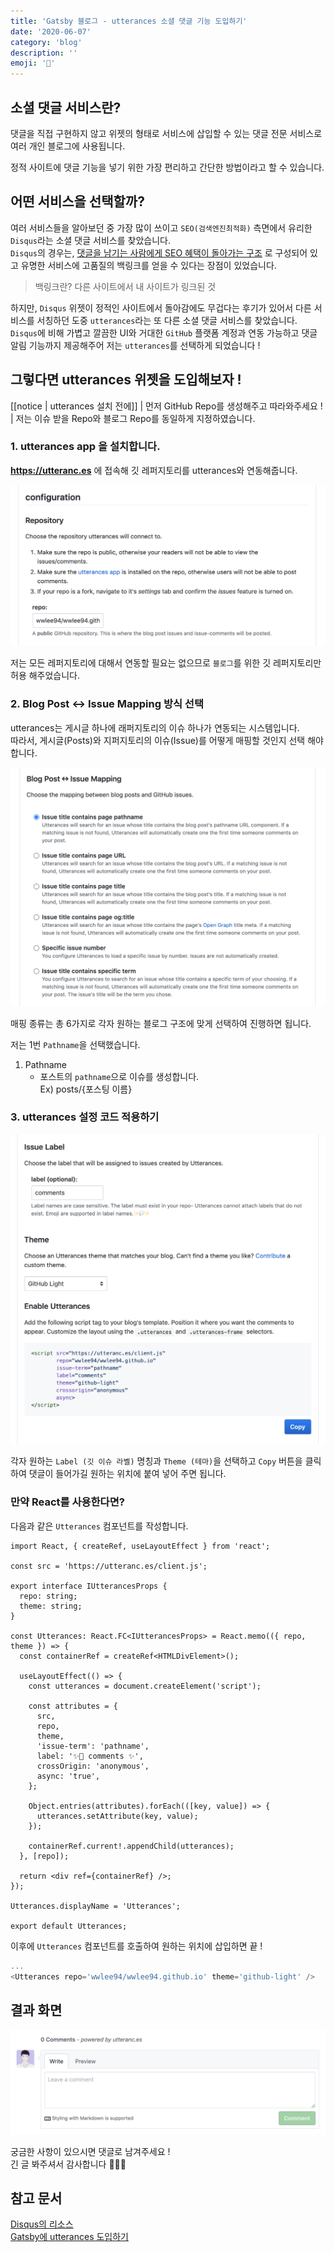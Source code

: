 ```yaml
---
title: 'Gatsby 블로그 - utterances 소셜 댓글 기능 도입하기'
date: '2020-06-07'
category: 'blog'
description: ''
emoji: '💬'
---
```


## 소셜 댓글 서비스란?

댓글을 직접 구현하지 않고 위젯의 형태로 서비스에 삽입할 수 있는 댓글 전문 서비스로 여러 개인 블로그에 사용됩니다.

정적 사이트에 댓글 기능을 넣기 위한 가장 편리하고 간단한 방법이라고 할 수 있습니다.

## 어떤 서비스을 선택할까?

여러 서비스들을 알아보던 중 가장 많이 쓰이고 `SEO(검색엔진최적화)` 측면에서 유리한 `Disqus`라는 소셜 댓글 서비스를 찾았습니다.  
`Disqus`의 경우는, [댓글을 남기는 사람에게 SEO 혜택이 돌아가는 구조](https://hackya.com/kr/%EB%94%94%EC%8A%A4%EC%BB%A4%EC%8A%A4-%EB%8C%93%EA%B8%80%EC%9D%98-%EB%86%80%EB%9D%BC%EC%9A%B4-seo-%ED%98%9C%ED%83%9D/) 로 구성되어 있고 유명한 서비스에 고품질의 백링크를 얻을 수 있다는 장점이 있었습니다.

> 백링크란? 다른 사이트에서 내 사이트가 링크된 것

하지만, `Disqus` 위젯이 정적인 사이트에서 돌아감에도 무겁다는 후기가 있어서 다른 서비스를 서칭하던 도중 `utterances`라는 또 다른 소셜 댓글 서비스를 찾았습니다.  
`Disqus`에 비해 가볍고 깔끔한 UI와 거대한 `GitHub` 플랫폼 계정과 연동 가능하고 댓글 알림 기능까지 제공해주어 저는 `utterances`를 선택하게 되었습니다 !

## 그렇다면 utterances 위젯을 도입해보자 !

[[notice | utterances 설치 전에]]
| 먼저 GitHub Repo를 생성해주고 따라와주세요 !  
| 저는 이슈 받을 Repo와 블로그 Repo를 동일하게 지정하였습니다.

### 1. utterances app 을 설치합니다.

**https://utteranc.es** 에 접속해 깃 레퍼지토리를 utterances와 연동해줍니다.

![설정 화면 1](./images/configuration-1.png)

저는 모든 레퍼지토리에 대해서 연동할 필요는 없으므로 `블로그`를 위한 깃 레퍼지토리만 허용 해주었습니다.

### 2. Blog Post ↔️ Issue Mapping 방식 선택

utterances는 게시글 하나에 래퍼지토리의 이슈 하나가 연동되는 시스템입니다.  
따라서, 게시글(Posts)와 지퍼지토리의 이슈(Issue)를 어떻게 매핑할 것인지 선택 해야합니다.

![설정 화면 3](./images/configuration-3.png)

매핑 종류는 총 6가지로 각자 원하는 블로그 구조에 맞게 선택하여 진행하면 됩니다.

저는 1번 `Pathname`을 선택했습니다.

1. Pathname
   - 포스트의 `pathname`으로 이슈를 생성합니다.  
     Ex) posts/{포스팅 이름}

### 3. utterances 설정 코드 적용하기

![설정 화면 4](./images/configuration-4.png)

각자 원하는 `Label (깃 이슈 라벨)` 명칭과 `Theme (테마)`을 선택하고 `Copy` 버튼을 클릭하여 댓글이 들어가길 원하는 위치에 붙여 넣어 주면 됩니다.

### 만약 React를 사용한다면?

다음과 같은 `Utterances` 컴포넌트를 작성합니다.

```typescript:title=Utterances.tsx
import React, { createRef, useLayoutEffect } from 'react';

const src = 'https://utteranc.es/client.js';

export interface IUtterancesProps {
  repo: string;
  theme: string;
}

const Utterances: React.FC<IUtterancesProps> = React.memo(({ repo, theme }) => {
  const containerRef = createRef<HTMLDivElement>();

  useLayoutEffect(() => {
    const utterances = document.createElement('script');

    const attributes = {
      src,
      repo,
      theme,
      'issue-term': 'pathname',
      label: '✨💬 comments ✨',
      crossOrigin: 'anonymous',
      async: 'true',
    };

    Object.entries(attributes).forEach(([key, value]) => {
      utterances.setAttribute(key, value);
    });

    containerRef.current!.appendChild(utterances);
  }, [repo]);

  return <div ref={containerRef} />;
});

Utterances.displayName = 'Utterances';

export default Utterances;
```

이후에 `Utterances` 컴포넌트를 호출하여 원하는 위치에 삽입하면 끝 !

```typescript
...
<Utterances repo='wwlee94/wwlee94.github.io' theme='github-light' />
```

## 결과 화면

![설정 화면 4](./images/result.png)

궁금한 사항이 있으시면 댓글로 남겨주세요 !  
긴 글 봐주셔서 감사합니다 🙇🏻‍♂️

## 참고 문서

[Disqus의 리소스 ](https://blueshw.github.io/2020/05/20/disqus-to-utterances)  
[Gatsby에 utterances 도입하기](https://imch.dev/posts/build-a-blog-with-gatsby-and-typescript-part-4)
